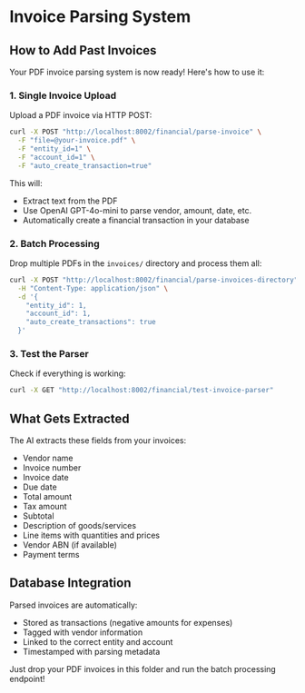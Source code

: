 # Invoice Parsing System

## How to Add Past Invoices

Your PDF invoice parsing system is now ready! Here's how to use it:

### 1. Single Invoice Upload

Upload a PDF invoice via HTTP POST:

```bash
curl -X POST "http://localhost:8002/financial/parse-invoice" \
  -F "file=@your-invoice.pdf" \
  -F "entity_id=1" \
  -F "account_id=1" \
  -F "auto_create_transaction=true"
```

This will:
- Extract text from the PDF
- Use OpenAI GPT-4o-mini to parse vendor, amount, date, etc.
- Automatically create a financial transaction in your database

### 2. Batch Processing

Drop multiple PDFs in the `invoices/` directory and process them all:

```bash
curl -X POST "http://localhost:8002/financial/parse-invoices-directory" \
  -H "Content-Type: application/json" \
  -d '{
    "entity_id": 1,
    "account_id": 1,
    "auto_create_transactions": true
  }'
```

### 3. Test the Parser

Check if everything is working:

```bash
curl -X GET "http://localhost:8002/financial/test-invoice-parser"
```

## What Gets Extracted

The AI extracts these fields from your invoices:
- Vendor name
- Invoice number
- Invoice date
- Due date
- Total amount
- Tax amount
- Subtotal
- Description of goods/services
- Line items with quantities and prices
- Vendor ABN (if available)
- Payment terms

## Database Integration

Parsed invoices are automatically:
- Stored as transactions (negative amounts for expenses)
- Tagged with vendor information
- Linked to the correct entity and account
- Timestamped with parsing metadata

Just drop your PDF invoices in this folder and run the batch processing endpoint!
